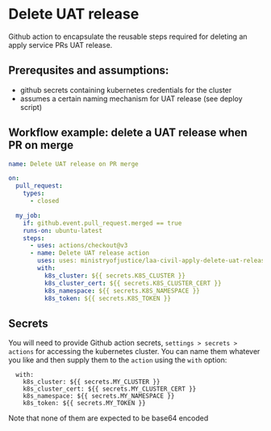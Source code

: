 # Delete UAT release

Github action to encapsulate the reusable steps required
for deleting an apply service PRs UAT release.

## Prerequsites and assumptions:

- github secrets containing kubernetes credentials for the cluster
- assumes a certain naming mechanism for UAT release (see deploy script)

## Workflow example: delete a UAT release when PR on merge

```yml
name: Delete UAT release on PR merge

on:
  pull_request:
    types:
      - closed

  my_job:
    if: github.event.pull_request.merged == true
    runs-on: ubuntu-latest
    steps:
      - uses: actions/checkout@v3
      - name: Delete UAT release action
        uses: uses: ministryofjustice/laa-civil-apply-delete-uat-release@v1.0.0
        with:
          k8s_cluster: ${{ secrets.K8S_CLUSTER }}
          k8s_cluster_cert: ${{ secrets.K8S_CLUSTER_CERT }}
          k8s_namespace: ${{ secrets.K8S_NAMESPACE }}
          k8s_token: ${{ secrets.K8S_TOKEN }}
```

## Secrets
You will need to provide Github action secrets, `settings > secrets > actions` for accessing the kubernetes cluster. You can name them
whatever you like and then supply them to the `action` using the `with` option:

```
  with:
    k8s_cluster: ${{ secrets.MY_CLUSTER }}
    k8s_cluster_cert: ${{ secrets.MY_CLUSTER_CERT }}
    k8s_namespace: ${{ secrets.MY_NAMESPACE }}
    k8s_token: ${{ secrets.MY_TOKEN }}
```

Note that none of them are expected to be base64 encoded

